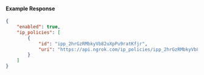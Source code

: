 <!-- Code generated for API Clients. DO NOT EDIT. -->

#### Example Response

```json
{
	"enabled": true,
	"ip_policies": [
		{
			"id": "ipp_2hrGzRMbkyVb82uXpPu9ratKfjr",
			"uri": "https://api.ngrok.com/ip_policies/ipp_2hrGzRMbkyVb82uXpPu9ratKfjr"
		}
	]
}
```
